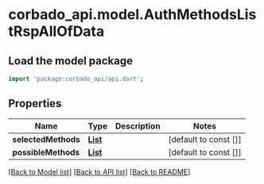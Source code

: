 # corbado_api.model.AuthMethodsListRspAllOfData

## Load the model package
```dart
import 'package:corbado_api/api.dart';
```

## Properties
Name | Type | Description | Notes
------------ | ------------- | ------------- | -------------
**selectedMethods** | [**List<AuthMethod>**](AuthMethod.md) |  | [default to const []]
**possibleMethods** | [**List<AuthMethod>**](AuthMethod.md) |  | [default to const []]

[[Back to Model list]](../README.md#documentation-for-models) [[Back to API list]](../README.md#documentation-for-api-endpoints) [[Back to README]](../README.md)


